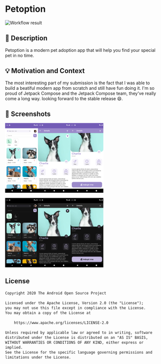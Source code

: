 # Petoption

![Workflow result](https://github.com/whyrising/android-dev-challenge-compose/workflows/Check/badge.svg)


## :scroll: Description

Petoption is a modern pet adoption app that will help you find your special pet in no time.


## :bulb: Motivation and Context

The most interesting part of my submission is the fact that I was able to build a beatiful modern app from scratch and still have fun doing it. I'm so proud of Jetpack Compose and the Jetpack Compose team, they've really come a long way. looking forward to the stable release :smile:.


## :camera_flash: Screenshots

<img src="results/screenshot_1.png" style="zoom:22%;" /><img src="results/screenshot_2.png" style="zoom:22%;" /><img src="art/screenshot_3.png" style="zoom:22%;" />

<img src="art/screenshot_1_dark.png" style="zoom:22%;" /><img src="art/screenshot_2_dark.png" style="zoom:22%;" /><img src="art/screenshot_3_dark.png" style="zoom:22%;" />

## License

```
Copyright 2020 The Android Open Source Project

Licensed under the Apache License, Version 2.0 (the "License");
you may not use this file except in compliance with the License.
You may obtain a copy of the License at

    https://www.apache.org/licenses/LICENSE-2.0

Unless required by applicable law or agreed to in writing, software
distributed under the License is distributed on an "AS IS" BASIS,
WITHOUT WARRANTIES OR CONDITIONS OF ANY KIND, either express or implied.
See the License for the specific language governing permissions and
limitations under the License.
```